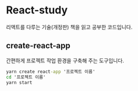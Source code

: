 # React-study
리액트를 다루는 기술(개정판) 책을 읽고 공부한 코드입니다.

## create-react-app
간편하게 프로젝트 작업 환경을 구축해 주는 도구입니다.

```cmd
yarn create react-app '프로젝트 이름'
cd '프로젝트 이름'
yarn start
```